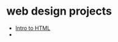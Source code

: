 # web design projects

<ul>
<li><a href="intro_Html/index.html" target="_blank">Intro to HTML</a><li>
</ul>

